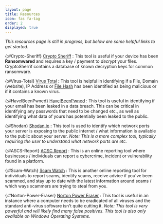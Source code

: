 ```yaml
---
layout: page
title: Resources
icon: fas fa-tag
order: 2
displayed: true
---
```


*This resources page is still in progress, but below are some helpful links to get started*.


{:#Crypto-Sheriff} [Crypto Sheriff](https://www.nomoreransom.org/crypto-sheriff.php?lang=en)
: This tool is useful if your device has been **Ransomwared** and requires a key / payment to *decrypt* your files.
CryptoSherrif contains a database of known decryption keys for common ransomware.

{:#Virus-Total} [Virus Total](https://www.virustotal.com/gui/)
: This tool is helpful in identifying if a File, Domain (website), IP Address or [File Hash](/posts/hashed-passwords/#what-is-a-hashing-function)
has been identified as being malicious or if it contains a known virus.

{:#HaveIBeenPwned} [HaveIBeenPwned](https://haveibeenpwned.com/)
: This tool is useful in identifying if your email has been leaked in a data breach. This can be critical
in identifying any passwords that need to be changed etc., as well as identifying what data of yours has potentially
been leaked to the public.

{:#Shodan} [Shodan.io](https://shodan.io)
: This tool is used to identify which network ports your server is exposing to the public internet / what
information is available to the public about your server. *Note: This is a more complex tool, typically
requiring the user to understand what network ports are etc.*

{:#ASCS-Report} [ACSC Report](https://www.cyber.gov.au/acsc/report)
: This is an online reporting tool where businesses / individuals can report a cybercrime, incident or vulnerability
found in a platform.

{:#Scam-Watch} [Scam Watch](https://www.scamwatch.gov.au/)
: This is another online reporting tool for individuals to report scams, identify scams, receive advice if you've been scammed, 
and stay up to date with the latest information around scams / which ways scammers are trying to steal from you.

{:#Norton-Power-Eraser} [Norton Power Eraser](https://support.norton.com/sp/static/external/tools/npe.html)
: This tool is useful in an instance where a computer needs to be eradicated of all viruses and the standard anti-virus
software isn't quite cutting it. *Note: This tool is very powerful and will likely find many false positives. This
tool is also only available on Windows Operating Systems*.
